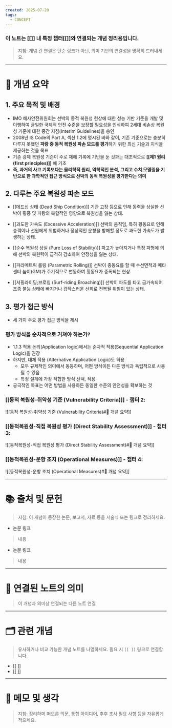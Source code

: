 ```yaml
---
created: 2025-07-20
tags:
  - CONCEPT
---
```

### 이 노트는 [[]] 내 특정 챕터[[]]와 연결되는 개념 정리용입니다.  
> 지침: 개념 간 연결은 단순 링크가 아닌, 의미 기반의 연결성을 명확히 드러내세요.  
---

# 🧩 개념 요약  
## 1. 주요 목적 및 배경 
- IMO 해사안전위원회는 선박의 동적 복원성 현상에 대한 성능 기반 기준을 개발 및 이행하여 균일한 국제적 안전 수준을 보장할 필요성을 인식하여 2세대 비손상 복원성 기준에 대한 중간 지침(Interim Guidelines)을 승인
- 2008년 IS Code의 Part A, 섹션 1.2에 명시된 바와 같이, 기존  기준으로는 충분히 다루지 못했던 **파랑 중 동적 복원성 파손 모드를 평가**하기 위한 최신 기술과 지식을 제공하는 것을 목표
- 기존 강제 복원성 기준이 주로 재해 기록에 기반을 둔 것과는 대조적으로 **[[제1 원리(first principles)]]** 에 기초
- **즉, 과거의 사고 기록보다는 물리학적 원리, 역학적인 분석, 그리고 수치 모델링을 기반으로 한 과학적인 접근 방식으로 선박의 동적 복원성을 평가한다는 의미**

## 2. 다루는 주요 복원성 파손 모드
- [[데드십 상태 (Dead Ship Condition)]]
  기관 고장 등으로 인해 동력을 상실한 선박이 횡풍 및 파랑의 복합적인 영향으로 복원성을 잃는 상태.
  
- [[과도한 가속도 (Excessive Acceleration)]]
  선박의 움직임, 특히 횡동요로 인해 승객이나 선원에게 위험하거나 정상적인 운항을 방해할 정도로 과도한 가속도가 발생하는 상태.
  
- [[순수 복원성 상실 (Pure Loss of Stability)]]
  파고가 높아지거나 특정 파형에 의해 선박의 복원력이 급격히 감소하여 안정성을 잃는 상태.
  
- [[파라메트릭 롤링 (Parametric Rolling)]]
  선박이 종동요를 할 때 수선면적과 메타센터 높이(GM)가 주기적으로 변동하여 횡동요가 증폭되는 현상.
  
- [[서핑라이딩;브로칭 (Surf-riding;Broaching)]]
  선박이 파도를 타고 급가속되어 조종 불능 상태에 빠지거나 갑작스러운 선회로 전복될 위험이 있는 상태.

##  3. 평가 접근 방식
- 세 가지 주요 평가 접근 방식을 제시

### 평가 방식을 순차적으로 거쳐야 하는가?
- 1.1.3 적용 논리(Application logic)에서는 순차적 적용(Sequential Application Logic)을 권장
- 하지만, 대체 적용 (Alternative Application Logic)도 혀용
	- 모두 규제적인 의미에서 동등하며, 어떤 방식이든 다른 방식과 독립적으로 사용될 수 있음
	- 특정 설계에 가장 적합한 방식 선택, 적용
- 궁극적인 목표는 어떤 방법을 사용하든 동일한 수준의 안전성을 확보하는 것


### [[동적 복원성-취약성 기준 (Vulnerability Criteria)]] - 챕터 2:
![[동적 복원성-취약성 기준 (Vulnerability Criteria)#🧩 개념 요약]]


### [[동적복원성-직접 복원성 평가 (Direct Stability Assessment)]] - 챕터 3:
![[동적복원성-직접 복원성 평가 (Direct Stability Assessment)#🧩 개념 요약]]


### [[동적복원성-운항 조치 (Operational Measures)]] - 챕터 4:
![[동적복원성-운항 조치 (Operational Measures)#🧩 개념 요약]]


---










# 📚 출처 및 문헌  
> 지침: 이 개념이 등장한 논문, 보고서, 자료 등을 서술식 또는 링크로 정리하세요.

- 논문 링크
> 내용
- 논문 링크
>  내용 

---

# 🔗 연결된 노트의 의미  
> 이 개념과 의미상 연결되는 다른 노트 연결

---

# 🗂 관련 개념  
> 유사하거나 비교 가능한 개념 노트를 나열하세요. 필요 시 `[[ ]]` 링크로 연결합니다.

- [[ ]]
- [[ ]]

---

# 💬 메모 및 생각  
> 지침: 정리하며 떠오른 의문, 통합 아이디어, 추후 조사 필요 사항 등을 자유롭게 적으세요.

